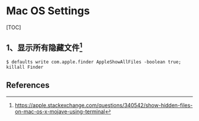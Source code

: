 # Mac OS Settings

[TOC]

## 1、显示所有隐藏文件[^1]

```shell
$ defaults write com.apple.finder AppleShowAllFiles -boolean true; killall Finder
```



## References

[^1]:https://apple.stackexchange.com/questions/340542/show-hidden-files-on-mac-os-x-mojave-using-terminal

